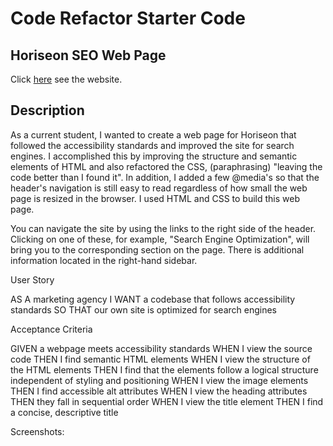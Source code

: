 # Code Refactor Starter Code

## Horiseon SEO Web Page

Click [here](#) see the website.

## Description

As a current student, I wanted to create a web page for Horiseon that followed the accessibility standards and improved the site for search engines.  I accomplished this by improving the structure and semantic elements of HTML and also refactored the CSS, (paraphrasing) "leaving the code better than I found it".  In addition, I added a few @media's so that the header's navigation is still easy to read regardless of how small the web page is resized in the browser.  I used HTML and CSS to build this web page.

You can navigate the site by using the links to the right side of the header.  Clicking on one of these, for example, "Search Engine Optimization", will bring you to the corresponding section on the page.  There is additional information located in the right-hand sidebar.

User Story

AS A marketing agency
I WANT a codebase that follows accessibility standards
SO THAT our own site is optimized for search engines

Acceptance Criteria

GIVEN a webpage meets accessibility standards
WHEN I view the source code
THEN I find semantic HTML elements
WHEN I view the structure of the HTML elements
THEN I find that the elements follow a logical structure independent of styling and positioning
WHEN I view the image elements
THEN I find accessible alt attributes
WHEN I view the heading attributes
THEN they fall in sequential order
WHEN I view the title element
THEN I find a concise, descriptive title

Screenshots: